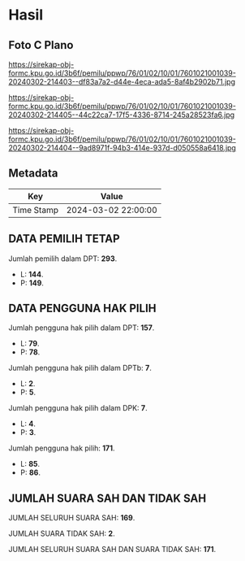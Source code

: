 # Hasil

## Foto C Plano

https://sirekap-obj-formc.kpu.go.id/3b6f/pemilu/ppwp/76/01/02/10/01/7601021001039-20240302-214403--df83a7a2-d44e-4eca-ada5-8af4b2902b71.jpg

https://sirekap-obj-formc.kpu.go.id/3b6f/pemilu/ppwp/76/01/02/10/01/7601021001039-20240302-214405--44c22ca7-17f5-4336-8714-245a28523fa6.jpg

https://sirekap-obj-formc.kpu.go.id/3b6f/pemilu/ppwp/76/01/02/10/01/7601021001039-20240302-214404--9ad8971f-94b3-414e-937d-d050558a6418.jpg


## Metadata

| Key        | Value               |
| ---------- | ------------------- |
| Time Stamp | 2024-03-02 22:00:00 |


## DATA PEMILIH TETAP

Jumlah pemilih dalam DPT: **293**.
 * L: **144**.
 * P: **149**.

## DATA PENGGUNA HAK PILIH

Jumlah pengguna hak pilih dalam DPT: **157**.
 * L: **79**.
 * P: **78**.

Jumlah pengguna hak pilih dalam DPTb: **7**.
 * L: **2**.
 * P: **5**.

Jumlah pengguna hak pilih dalam DPK: **7**.
 * L: **4**.
 * P: **3**.

Jumlah pengguna hak pilih: **171**.
 * L: **85**.
 * P: **86**.

## JUMLAH SUARA SAH DAN TIDAK SAH

JUMLAH SELURUH SUARA SAH: **169**.

JUMLAH SUARA TIDAK SAH: **2**.

JUMLAH SELURUH SUARA SAH DAN SUARA TIDAK SAH: **171**.


